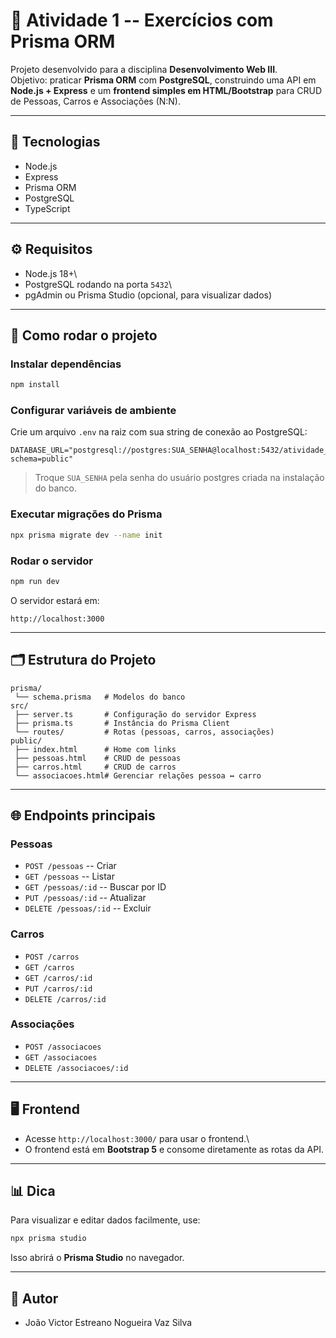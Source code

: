 # 🚗 Atividade 1 -- Exercícios com Prisma ORM

Projeto desenvolvido para a disciplina **Desenvolvimento Web III**.\
Objetivo: praticar **Prisma ORM** com **PostgreSQL**, construindo uma
API em **Node.js + Express** e um **frontend simples em HTML/Bootstrap**
para CRUD de Pessoas, Carros e Associações (N:N).

------------------------------------------------------------------------

## 📌 Tecnologias

-   Node.js
-   Express
-   Prisma ORM
-   PostgreSQL
-   TypeScript

------------------------------------------------------------------------

## ⚙️ Requisitos

-   Node.js 18+\
-   PostgreSQL rodando na porta `5432`\
-   pgAdmin ou Prisma Studio (opcional, para visualizar dados)

------------------------------------------------------------------------

## 🚀 Como rodar o projeto

### Instalar dependências

``` bash
npm install
```

### Configurar variáveis de ambiente

Crie um arquivo `.env` na raiz com sua string de conexão ao PostgreSQL:

``` env
DATABASE_URL="postgresql://postgres:SUA_SENHA@localhost:5432/atividade_prisma?schema=public"
```

> Troque `SUA_SENHA` pela senha do usuário postgres criada na instalação
> do banco.

### Executar migrações do Prisma

``` bash
npx prisma migrate dev --name init
```

### Rodar o servidor

``` bash
npm run dev
```

O servidor estará em:

    http://localhost:3000

------------------------------------------------------------------------

## 🗂️ Estrutura do Projeto

    prisma/
     └── schema.prisma   # Modelos do banco
    src/
     ├── server.ts       # Configuração do servidor Express
     ├── prisma.ts       # Instância do Prisma Client
     └── routes/         # Rotas (pessoas, carros, associações)
    public/
     ├── index.html      # Home com links
     ├── pessoas.html    # CRUD de pessoas
     ├── carros.html     # CRUD de carros
     └── associacoes.html# Gerenciar relações pessoa ↔ carro

------------------------------------------------------------------------

## 🌐 Endpoints principais

### Pessoas

-   `POST /pessoas` -- Criar
-   `GET /pessoas` -- Listar
-   `GET /pessoas/:id` -- Buscar por ID
-   `PUT /pessoas/:id` -- Atualizar
-   `DELETE /pessoas/:id` -- Excluir

### Carros

-   `POST /carros`
-   `GET /carros`
-   `GET /carros/:id`
-   `PUT /carros/:id`
-   `DELETE /carros/:id`

### Associações

-   `POST /associacoes`
-   `GET /associacoes`
-   `DELETE /associacoes/:id`

------------------------------------------------------------------------

## 🖥️ Frontend

-   Acesse `http://localhost:3000/` para usar o frontend.\
-   O frontend está em **Bootstrap 5** e consome diretamente as rotas da
    API.

------------------------------------------------------------------------

## 📊 Dica

Para visualizar e editar dados facilmente, use:

``` bash
npx prisma studio
```

Isso abrirá o **Prisma Studio** no navegador.

------------------------------------------------------------------------

## 📌 Autor

-   João Victor Estreano Nogueira Vaz Silva